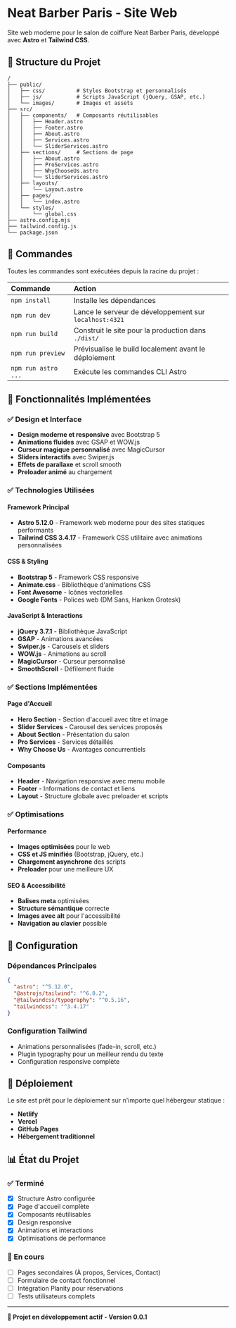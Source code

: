 # Neat Barber Paris - Site Web

Site web moderne pour le salon de coiffure Neat Barber Paris, développé avec **Astro** et **Tailwind CSS**.

## 🚀 Structure du Projet

```text
/
├── public/
│   ├── css/          # Styles Bootstrap et personnalisés
│   ├── js/           # Scripts JavaScript (jQuery, GSAP, etc.)
│   └── images/       # Images et assets
├── src/
│   ├── components/   # Composants réutilisables
│   │   ├── Header.astro
│   │   ├── Footer.astro
│   │   ├── About.astro
│   │   ├── Services.astro
│   │   └── SliderServices.astro
│   ├── sections/     # Sections de page
│   │   ├── About.astro
│   │   ├── ProServices.astro
│   │   ├── WhyChooseUs.astro
│   │   └── SliderServices.astro
│   ├── layouts/
│   │   └── Layout.astro
│   ├── pages/
│   │   └── index.astro
│   └── styles/
│       └── global.css
├── astro.config.mjs
├── tailwind.config.js
└── package.json
```

## 🧞 Commandes

Toutes les commandes sont exécutées depuis la racine du projet :

| Commande            | Action                                                 |
| :------------------ | :----------------------------------------------------- |
| `npm install`       | Installe les dépendances                               |
| `npm run dev`       | Lance le serveur de développement sur `localhost:4321` |
| `npm run build`     | Construit le site pour la production dans `./dist/`    |
| `npm run preview`   | Prévisualise le build localement avant le déploiement  |
| `npm run astro ...` | Exécute les commandes CLI Astro                        |

## 🎨 Fonctionnalités Implémentées

### ✅ Design et Interface

- **Design moderne et responsive** avec Bootstrap 5
- **Animations fluides** avec GSAP et WOW.js
- **Curseur magique personnalisé** avec MagicCursor
- **Sliders interactifs** avec Swiper.js
- **Effets de parallaxe** et scroll smooth
- **Preloader animé** au chargement

### ✅ Technologies Utilisées

#### Framework Principal

- **Astro 5.12.0** - Framework web moderne pour des sites statiques performants
- **Tailwind CSS 3.4.17** - Framework CSS utilitaire avec animations personnalisées

#### CSS & Styling

- **Bootstrap 5** - Framework CSS responsive
- **Animate.css** - Bibliothèque d'animations CSS
- **Font Awesome** - Icônes vectorielles
- **Google Fonts** - Polices web (DM Sans, Hanken Grotesk)

#### JavaScript & Interactions

- **jQuery 3.7.1** - Bibliothèque JavaScript
- **GSAP** - Animations avancées
- **Swiper.js** - Carousels et sliders
- **WOW.js** - Animations au scroll
- **MagicCursor** - Curseur personnalisé
- **SmoothScroll** - Défilement fluide

### ✅ Sections Implémentées

#### Page d'Accueil

- **Hero Section** - Section d'accueil avec titre et image
- **Slider Services** - Carousel des services proposés
- **About Section** - Présentation du salon
- **Pro Services** - Services détaillés
- **Why Choose Us** - Avantages concurrentiels

#### Composants

- **Header** - Navigation responsive avec menu mobile
- **Footer** - Informations de contact et liens
- **Layout** - Structure globale avec preloader et scripts

### ✅ Optimisations

#### Performance

- **Images optimisées** pour le web
- **CSS et JS minifiés** (Bootstrap, jQuery, etc.)
- **Chargement asynchrone** des scripts
- **Preloader** pour une meilleure UX

#### SEO & Accessibilité

- **Balises meta** optimisées
- **Structure sémantique** correcte
- **Images avec alt** pour l'accessibilité
- **Navigation au clavier** possible

## 📝 Configuration

### Dépendances Principales

```json
{
  "astro": "^5.12.0",
  "@astrojs/tailwind": "^6.0.2",
  "@tailwindcss/typography": "^0.5.16",
  "tailwindcss": "^3.4.17"
}
```

### Configuration Tailwind

- Animations personnalisées (fade-in, scroll, etc.)
- Plugin typography pour un meilleur rendu du texte
- Configuration responsive complète

## 🚀 Déploiement

Le site est prêt pour le déploiement sur n'importe quel hébergeur statique :

- **Netlify**
- **Vercel**
- **GitHub Pages**
- **Hébergement traditionnel**

## 📊 État du Projet

### ✅ Terminé

- [x] Structure Astro configurée
- [x] Page d'accueil complète
- [x] Composants réutilisables
- [x] Design responsive
- [x] Animations et interactions
- [x] Optimisations de performance

### 🔄 En cours

- [ ] Pages secondaires (À propos, Services, Contact)
- [ ] Formulaire de contact fonctionnel
- [ ] Intégration Planity pour réservations
- [ ] Tests utilisateurs complets

---

**🎯 Projet en développement actif - Version 0.0.1**
